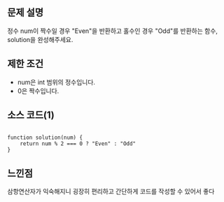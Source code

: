 ## 문제 설명

정수 num이 짝수일 경우 "Even"을 반환하고 홀수인 경우 "Odd"를 반환하는 함수, solution을 완성해주세요.

## 제한 조건

- num은 int 범위의 정수입니다.
- 0은 짝수입니다.

## 소스 코드(1)

```

function solution(num) {
    return num % 2 === 0 ? "Even" : "Odd"
}

```

## 느낀점

삼항연산자가 익숙해지니 굉장히 편리하고 간단하게 코드를 작성할 수 있어서 좋다